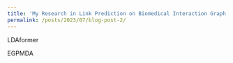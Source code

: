 ```yaml
---
title: 'My Research in Link Prediction on Biomedical Interaction Graph'
permalink: /posts/2023/07/blog-post-2/
---
```


LDAformer

EGPMDA